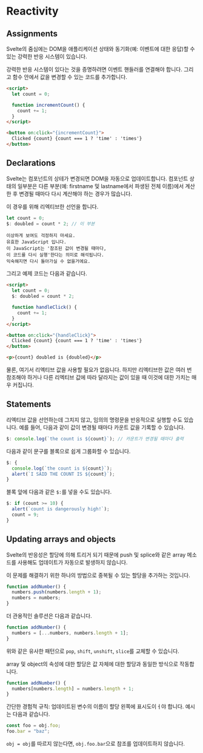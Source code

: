 # Reactivity

## Assignments

Svelte의 줌심에는 DOM을 애플리케이션 상태와 동기화(예: 이벤트에 대한 응답)할 수 있는 강력한 반응 시스템이 있습니다.

강력한 반응 시스템이 있다는 것을 증명하려면 이벤트 핸들러를 연결해야 합니다. 그리고 함수 안에서 값을 변경할 수 있는 코드를 추가합니다.

```html
<script>
  let count = 0;

  function incrementCount() {
    count += 1;
  }
</script>

<button on:click="{incrementCount}">
  Clicked {count} {count === 1 ? 'time' : 'times'}
</button>
```

## Declarations

Svelte는 컴포넌트의 상테가 변경되면 DOM을 자동으로 업데이트합니다. 컴포넌트 상태의 일부분은 다른 부분(예: firstname 및 lastname에서 파생된 전체 이름)에서 계산한 후 변경될 때마다 다시 계산해야 하는 경우가 많습니다.

이 경우를 위해 리엑티브한 선언을 합니다.

```js
let count = 0;
$: doubled = count * 2; // 이 부분
```

```
이상하게 보여도 걱정하지 마세요.
유효한 JavaScript 입니다.
이 JavaScript는 '참조된 값이 변경될 때마다,
이 코드를 다시 실행'한다는 의미로 해석됩니다.
익숙해지면 다시 돌아가실 수 없을거에요.
```

그리고 예제 코드는 다음과 같습니다.

```html
<script>
  let count = 0;
  $: doubled = count * 2;

  function handleClick() {
    count += 1;
  }
</script>

<button on:click="{handleClick}">
  Clicked {count} {count === 1 ? 'time' : 'times'}
</button>

<p>{count} doubled is {doubled}</p>
```

물론, 여기서 리엑티브 값을 사용할 필요가 없읍니다. 하지만 리엑티브한 값은 여러 번 참조해야 하거나 다른 리엑티브 값에 따라 달라지는 값이 있을 때 이것에 대한 가치는 매우 커집니다.

## Statements

리엑티브 값을 선언하는데 그치지 않고, 임의의 명령문을 반응적으로 실행할 수도 있습니다. 예를 들어, 다음과 같이 값이 변경될 때마다 카운트 값을 기록할 수 있습니다.

```js
$: console.log(`the count is ${count}`); // 카운트가 변경될 때마다 출력
```

다음과 같이 문구를 블록으로 쉽게 그룹화할 수 있습니다.

```js
$: {
  console.log(`the count is ${count}`);
  alert(`I SAID THE COUNT IS ${count}`);
}
```

블록 앞에 다음과 같은 `$:`를 넣을 수도 있습니다.

```js
$: if (count >= 10) {
  alert(`count is dangerously high!`);
  count = 9;
}
```

## Updating arrays and objects

Svelte의 반응성은 할당에 의해 트리거 되기 때문에 push 및 splice와 같은 array 메소드를 사용해도 업데이트가 자동으로 발생하지 않습니다.

이 문제를 해결하기 위한 하나의 방법으로 중복될 수 있는 할당을 추가하는 것입니다.

```js
function addNumber() {
  numbers.push(numbers.length + 1);
  numbers = numbers;
}
```

더 관용적인 솔루션은 다음과 같습니다.

```js
function addNumber() {
  numbers = [...numbers, numbers.length + 1];
}
```

위와 같은 유사한 패턴으로 `pop`, `shift`, `unshift`, `slice`를 교체할 수 있습니다.

array 및 object의 속성에 대한 할당은 값 자체에 대한 할당과 동일한 방식으로 작동합니다.

```js
function addNumber() {
  numbers[numbers.length] = numbers.length + 1;
}
```

간단한 경험적 규칙: 업데이트된 변수의 이름이 할당 왼쪽에 표시도이ㅓ야 합니다. 예시는 다음과 같습니다.

```js
const foo = obj.foo;
foo.bar = "baz";
```

`obj = obj`를 따르지 않는다면, `obj.foo.bar`으로 참조를 업데이트하지 않습니다.
